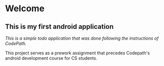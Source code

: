 # Welcome
## This is my first android application 
*This is a simple todo application that was done following the instructions of CodePath.*

This project serves as a prework assignment that precedes Codepath's android development course for CS students.